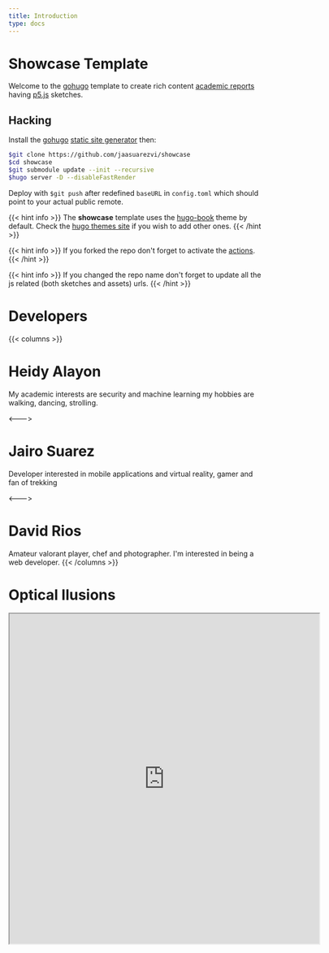 ```yaml
---
title: Introduction
type: docs
---
```


# Showcase Template

Welcome to the [gohugo](https://gohugo.io/) template to create rich content [academic reports](https://www.wordy.com/writers-workshop/writing-an-academic-report/) having [p5.js](https://p5js.org/) sketches.

## Hacking

Install the [gohugo](https://gohugo.io/) [static site generator](https://jamstack.org/generators/) then:

```sh
$git clone https://github.com/jaasuarezvi/showcase
$cd showcase
$git submodule update --init --recursive
$hugo server -D --disableFastRender
```

Deploy with `$git push` after redefined `baseURL` in `config.toml` which should point to your actual public remote.

{{< hint info >}}
The **showcase** template uses the [hugo-book](https://github.com/alex-shpak/hugo-book) theme by default. Check the [hugo themes site](https://themes.gohugo.io/) if you wish to add other ones.
{{< /hint >}}

{{< hint info >}}
If you forked the repo don't forget to activate the [actions](https://github.com/jaasuarezvi/showcase/actions).
{{< /hint >}}

{{< hint info >}}
If you changed the repo name don't forget to update all the js related (both sketches and assets) urls.
{{< /hint >}}

# Developers

{{< columns >}} <!-- begin columns block -->

# Heidy Alayon

My academic interests are security and machine learning my hobbies are walking, dancing, strolling.

<---> <!-- magic separator, between columns -->

# Jairo Suarez

Developer interested in mobile applications and virtual reality, gamer and fan of trekking

<---> <!-- magic separator, between columns -->

# David Rios

Amateur valorant player, chef and photographer. I'm interested in being a web developer.
{{< /columns >}}

# Optical Ilusions

<iframe  style="width: 610px; height: 650px; overflow: hidden;" src="https://editor.p5js.org/drriosg/full/ZleDI0zrR"></iframe>
